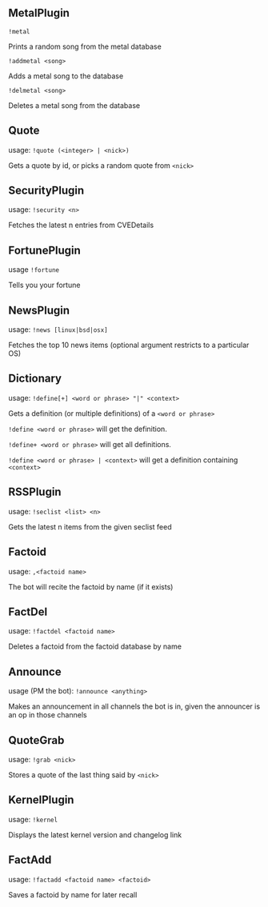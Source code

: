 ## MetalPlugin
`!metal` 

Prints a random song from the metal database 

`!addmetal <song>` 

Adds a metal song to the database 

`!delmetal <song>` 

Deletes a metal song from the database 

## Quote
usage: `!quote (<integer> | <nick>)` 

Gets a quote by id, or picks a random quote from `<nick>` 

## SecurityPlugin
usage: `!security <n>` 

Fetches the latest n entries from CVEDetails 

## FortunePlugin
usage `!fortune` 

Tells you your fortune 

## NewsPlugin
usage: `!news [linux|bsd|osx]` 

Fetches the top 10 news items (optional argument restricts to a particular OS) 

## Dictionary
usage: `!define[+] <word or phrase> "|" <context>` 

Gets a definition (or multiple definitions) of a `<word or phrase>` 

`!define <word or phrase>` will get the definition. 

`!define+ <word or phrase>` will get all definitions. 

`!define <word or phrase> | <context>` will get a definition containing `<context>` 

## RSSPlugin
usage: `!seclist <list> <n>` 

Gets the latest n items from the given seclist feed 

## Factoid
usage: `,<factoid name>` 

The bot will recite the factoid by name (if it exists) 

## FactDel
usage: `!factdel <factoid name>` 

Deletes a factoid from the factoid database by name 

## Announce
usage (PM the bot): `!announce <anything>` 

Makes an announcement in all channels the bot is in, given the announcer is an op in those channels 

## QuoteGrab
usage: `!grab <nick>` 

Stores a quote of the last thing said by `<nick>` 

## KernelPlugin
usage: `!kernel` 

Displays the latest kernel version and changelog link 

## FactAdd
usage: `!factadd <factoid name> <factoid>` 

Saves a factoid by name for later recall 

